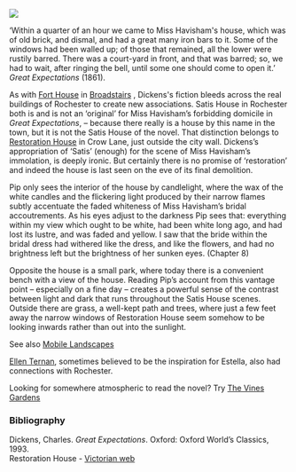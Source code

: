 <a href="https://dev.visual-essays.app"><img src="https://dev-visual-essays.netlify.app/images/ve-button.png"/></a>
<param author="Ken Moffat and Carolyn Oulton" banner="/images/banners/19c.jpg" layout="vtl" title="Restoration House (Satis House)" ve-config/>

<param aliases="Restoration House" eid="Q73162106" ve-entity/>

‘Within a quarter of an hour we came to Miss Havisham's house, which was of old brick, and dismal, and had a great many iron bars to it. Some of the windows had been walled up; of those that remained, all the lower were rustily barred. There was a court-yard in front, and that was barred; so, we had to wait, after ringing the bell, until some one should come to open it.’ _Great Expectations_ (1861).   
<param ve-image-v2 manifest="https://iiif.juncture-digital.org/gh:kent-map/images/dickens/satis house.jpg/manifest.json">

As with [Fort House](/dickens/dickens-fort-house) in [Broadstairs](dickens-broadstairs) , Dickens's fiction bleeds across the real buildings of Rochester to create new associations. Satis House in Rochester both is and is not an ‘original’ for Miss Havisham’s forbidding domicile in _Great Expectations_, – because there really is a house by this name in the town, but it is not the Satis House of the novel. That distinction belongs to [Restoration House](https://www.restorationhouse.co.uk/the-house) in Crow Lane, just outside the city wall. Dickens’s appropriation of ‘Satis’ (enough) for the scene of Miss Havisham’s immolation, is deeply ironic. But certainly there is no promise of ‘restoration’ and indeed the house is last seen on the eve of its final demolition.
<param attribution="Benjamin Mortley" label="Restoration House" url="https://stor.artstor.org/stor/3c4c6ac1-83f5-4506-b071-fa8fb35f90bc" ve-image/>

Pip only sees the interior of the house by candlelight, where the wax of the white candles and the flickering light produced by their narrow flames subtly accentuate the faded whiteness of Miss Havisham’s bridal accoutrements. As his eyes adjust to the darkness Pip sees that:
everything within my view which ought to be white, had been white long ago, and had lost its lustre, and was faded and yellow. I saw that the bride within the bridal dress had withered like the dress, and like the flowers, and had no brightness left but the brightness of her sunken eyes. (Chapter 8)
<param attribution="Benjamin Mortley" label="Restoration House" url="https://stor.artstor.org/stor/9951b7cc-f35d-493e-ad88-077859ca1919" ve-image/>

Opposite the house is a small park, where today there is a convenient bench with a view of the house. Reading Pip’s account from this vantage point – especially on a fine day – creates a powerful sense of the contrast between light and dark that runs throughout the Satis House scenes. Outside there are grass, a well-kept path and trees, where just a few feet away the narrow windows of Restoration House seem somehow to be looking inwards rather than out into the sunlight.   

See also [Mobile Landscapes](dickens/mobile-landscapes)   

[Ellen Ternan](/19c/19c-ternan-biography), sometimes believed to be the inspiration for Estella, also had connections with Rochester.

Looking for somewhere atmospheric to read the novel? Try [The Vines Gardens](https://explorekent.org/activities/the-vines-gardens/)
<param attribution="Benjamin Mortley" label="Restoration House" url="https://stor.artstor.org/stor/08a01877-5172-46fe-ba14-108ac56bf37b" ve-image/>

### Bibliography

Dickens, Charles. _Great Expectations_. Oxford: Oxford World’s Classics, 1993.   
Restoration House - [Victorian web](http://www.victorianweb.org/painting/haslehust/19.html)   
